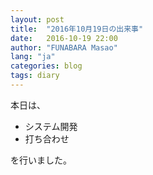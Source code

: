 ```yaml
---
layout: post
title:  "2016年10月19日の出来事"
date:   2016-10-19 22:00
author: "FUNABARA Masao"
lang: "ja"
categories: blog
tags: diary
---
```


本日は、

* システム開発
* 打ち合わせ

を行いました。
